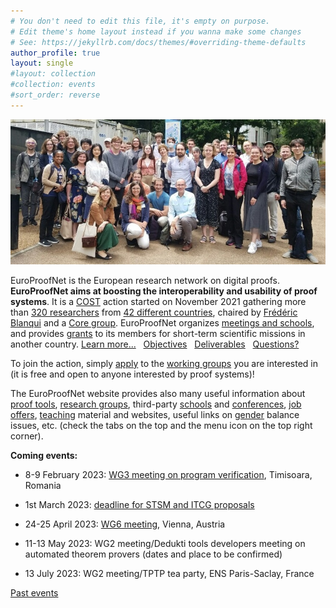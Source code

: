 ```yaml
---
# You don't need to edit this file, it's empty on purpose.
# Edit theme's home layout instead if you wanna make some changes
# See: https://jekyllrb.com/docs/themes/#overriding-theme-defaults
author_profile: true
layout: single
#layout: collection
#collection: events
#sort_order: reverse
---
```


<img src="/_pages/WG1/Jun2022/group_with_frederic.jpg"/>

EuroProofNet is the European research network on digital proofs.
**EuroProofNet aims at boosting the interoperability and usability of
proof systems**.
It is a [COST](http://cost.eu) action started on November 2021
gathering more than [320 researchers](https://www.cost.eu/actions/CA20111/#tabs+Name:Working%20Groups%20and%20Membership) from [42 different countries](../groups), chaired by [Frédéric Blanqui](https://blanqui.gitlabpages.inria.fr/) and a [Core group](../contact).
EuroProofNet organizes [meetings and schools](../events), and provides
[grants](../grants) to its members for short-term scientific missions
in another country. [Learn more...](../description) &nbsp; [Objectives](../objectives) &nbsp; [Deliverables](../deliverables) &nbsp; [Questions?](../contact)

To join the action, simply
[apply](https://e-services.cost.eu/action/CA20111/working-groups/apply)
to the [working groups](../wg) you are interested in (it is free and open to anyone interested by proof systems)!

The EuroProofNet website provides also many useful information about
[proof tools](../tools), [research groups](../groups), third-party
[schools](../schools) and [conferences](../conferences), [job
offers](../jobs), [teaching](../teaching) material and websites,
useful links on [gender](../gender-balance) balance issues,
etc. (check the tabs on the top and the menu icon on the top right
corner).

**Coming events:**

- 8-9 February 2023: [WG3 meeting on program verification](../wg3-timisoara), Timisoara, Romania

- 1st March 2023: [deadline for STSM and ITCG proposals](../grants)

- 24-25 April 2023: [WG6 meeting](../wg6-vienna), Vienna, Austria

- 11-13 May 2023: WG2 meeting/Dedukti tools developers meeting on automated theorem provers (dates and place to be confirmed)

- 13 July 2023: WG2 meeting/TPTP tea party, ENS Paris-Saclay, France

[Past events](../events)

